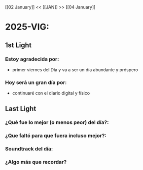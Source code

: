 [[02 January]] << [[JAN]] >> [[04 January]]

# 2025-VIG:
## 1st Light
### Estoy agradecida por: 
* primer viernes del Día y va a ser un día abundante y próspero
### Hoy será un gran día por:
- continuaré con el diario digital y físico 
## Last Light
### ¿Qué fue lo mejor (o menos peor) del día?:

### ¿Que faltó para que fuera incluso mejor?:

### Soundtrack del día:

### ¿Algo más que recordar?